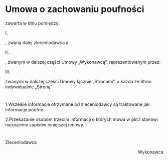 # Umowa o zachowaniu poufności

zawarta w dniu pomiędzy:

I.

, zwaną dalej zleceniodawcą a

II.

, zwanym w dalszej części Umowy „Wykonawcą”, reprezentowanym przez:

III.

zwanymi w dalszej części Umowy łącznie „Stronami”, a każda ze Stron indywidualnie „Stroną”
#
1.Wszelkie informacje otrzymane od zleceniodawcy są traktowane jak informacje poufne.

2.Przekazanie osobom trzecim informacji o których mowa w pkt.1 stanowi naruszenie zapisów niniejszej
umowy.
#
Zleceniodawca<br>
<div align="right">Wykonawca</div>
